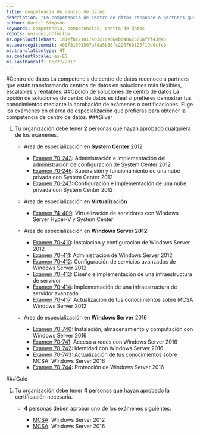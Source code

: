 ```yaml
---
title: Competencia de centro de datos
description: "La competencia de centro de datos reconoce a partners que están transformando centros de datos en soluciones más flexibles, escalables y rentables."
author: Daniel Simpson
keywords: competencia, competencias, centro de datos
robots: noindex,nofollow
ms.openlocfilehash: 1d1efbc21817a63c1de86ebb4862525afff43945
ms.sourcegitcommit: 400f31501507a78a5b38fc228780125f19d0cfc6
ms.translationtype: HT
ms.contentlocale: es-ES
ms.lasthandoff: 06/27/2017
---
```

#<a name="datacenter"></a>Centro de datos
La competencia de centro de datos reconoce a partners que están transformando centros de datos en soluciones más flexibles, escalables y rentables.
##<a name="datacenter-solutions-option"></a>Opción de soluciones de centro de datos
La opción de soluciones de centro de datos es ideal si prefieres demostrar tus conocimientos mediante la aprobación de exámenes o certificaciones. Elige los exámenes en el área de especialización que prefieras para obtener la competencia de centro de datos.
###<a name="silver"></a>Silver
1. Tu organización debe tener **2** personas que hayan aprobado cualquiera de los exámenes.

    - Área de especialización en **System Center** 2012

        - [Examen 70-243](https://www.microsoft.com/en-us/learning/exam-70-243.aspx): Administración e implementación del administración de configuración de System Center 2012
        - [Examen 70-246](https://www.microsoft.com/en-us/learning/exam-70-246.aspx): Supervisión y funcionamiento de una nube privada con System Center 2012
        - [Examen 70-247](https://www.microsoft.com/en-us/learning/exam-70-247.aspx): Configuración e implementación de una nube privada con System Center 2012

    - Área de especialización en **Virtualización**

        - [Examen 74-409](https://www.microsoft.com/en-us/learning/exam-74-409.aspx): Virtualización de servidores con Windows Server Hyper-V y System Center

    - Área de especialización en **Windows Server 2012**

        - [Examen 70-410](https://www.microsoft.com/en-us/learning/exam-70-410.aspx): Instalación y configuración de Windows Server 2012
        - [Examen 70-411](https://www.microsoft.com/en-us/learning/exam-70-411.aspx): Administración de Windows Server 2012
        - [Examen 70-412](https://www.microsoft.com/en-us/learning/exam-70-412.aspx): Configuración de servicios avanzados de Windows Server 2012
        - [Examen 70-413](https://www.microsoft.com/en-us/learning/exam-70-413.aspx): Diseño e implementación de una infraestructura de servidor
        - [Examen 70-414](https://www.microsoft.com/en-us/learning/exam-70-414.aspx): Implementación de una infraestructura de servidor avanzada
        - [Examen 70-417](https://www.microsoft.com/en-us/learning/exam-70-417.aspx): Actualización de tus conocimientos sobre MCSA Windows Server 2012

    - Área de especialización en **Windows Server** 2016
        - [Examen 70-740](https://www.microsoft.com/en-us/learning/exam-70-740.aspx): Instalación, almacenamiento y computación con Windows Server 2016
        - [Examen 70-741](https://www.microsoft.com/en-us/learning/exam-70-741.aspx): Acceso a redes con Windows Server 2016
        - [Examen 70-742](https://www.microsoft.com/en-us/learning/exam-70-742.aspx): Identidad con Windows Server 2016
        - [Examen 70-743](https://www.microsoft.com/en-us/learning/exam-70-743.aspx): Actualización de tus conocimientos sobre MCSA: Windows Server 2016
        - [Examen 70-744](https://www.microsoft.com/en-us/learning/exam-70-744.aspx): Protección de Windows Server 2016

###<a name="gold"></a>Gold
1. Tu organización debe tener **4** personas que hayan aprobado la certificación necesaria.

    - **4** personas deben aprobar uno de los exámenes siguientes:

        - [MCSA](https://www.microsoft.com/en-us/learning/mcsa-windows-server-certification.aspx): Windows Server 2012
        - [MCSA](https://www.microsoft.com/en-us/learning/mcsa-windows-server-2016-certification.aspx): Windows Server 2016
